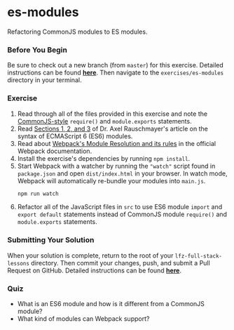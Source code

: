 # es-modules

Refactoring CommonJS modules to ES modules.

### Before You Begin

Be sure to check out a new branch (from `master`) for this exercise. Detailed instructions can be found [**here**](../../guides/before-each-exercise.md). Then navigate to the `exercises/es-modules` directory in your terminal.

### Exercise

1. Read through all of the files provided in this exercise and note the [CommonJS-style](https://nodejs.org/api/modules.html#modules_modules) `require()` and `module.exports` statements.
2. Read [Sections 1, 2, and 3](http://2ality.com/2014/09/es6-modules-final.html#module-systems-for-current-javascript) of Dr. Axel Rauschmayer's article on the syntax of ECMAScript 6 (ES6) modules.
3. Read about [Webpack's Module Resolution and its rules](https://webpack.js.org/concepts/module-resolution) in the official Webpack documentation.
4. Install the exercise's dependencies by running `npm install`.
5. Start Webpack with a watcher by running the `"watch"` script found in `package.json` and open `dist/index.html` in your browser. In watch mode, Webpack will automatically re-bundle your modules into `main.js`.
    ```bash
    npm run watch
    ```
6. Refactor all of the JavaScript files in `src` to use ES6 module `import` and `export default` statements instead of CommonJS module `require()` and `module.exports` statements.

### Submitting Your Solution

When your solution is complete, return to the root of your `lfz-full-stack-lessons` directory. Then commit your changes, push, and submit a Pull Request on GitHub. Detailed instructions can be found [**here**](../../guides/after-each-exercise.md).

### Quiz

- What is an ES6 module and how is it different from a CommonJS module?
- What kind of modules can Webpack support?
